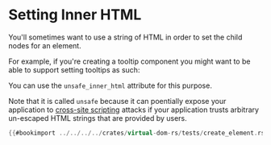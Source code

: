 # Setting Inner HTML

You'll sometimes want to use a string of HTML in order to set the child nodes for an element.

For example, if you're creating a tooltip component you might want to be able to support setting tooltips as such:

<div data-tip="Hello <strong>World!</strong>"></div>

You can use the `unsafe_inner_html` attribute for this purpose.

Note that it is called `unsafe` because it can poentially expose your application to [cross-site scripting][XSS] attacks if your application
trusts arbitrary un-escaped HTML strings that are provided by users.

```rust
{{#bookimport ../../../../crates/virtual-dom-rs/tests/create_element.rs@inner-html}}
```

[XSS]: https://en.wikipedia.org/wiki/Cross-site_scripting
